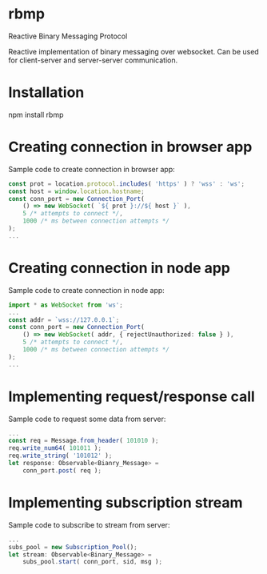 # rbmp
Reactive Binary Messaging Protocol

Reactive implementation of binary messaging over websocket.
Can be used for client-server and server-server communication.

# Installation
npm install rbmp

# Creating connection in browser app
Sample code to create connection in browser app:

```ts
const prot = location.protocol.includes( 'https' ) ? 'wss' : 'ws';
const host = window.location.hostname;
const conn_port = new Connection_Port(
	() => new WebSocket( `${ prot }://${ host }` ),
	5 /* attempts to connect */,
	1000 /* ms between connection attempts */
);
...
```

# Creating connection in node app
Sample code to create connection in node app:

```ts
import * as WebSocket from 'ws';
...
const addr = `wss://127.0.0.1`;
const conn_port = new Connection_Port(
	() => new WebSocket( addr, { rejectUnauthorized: false } ),
	5 /* attempts to connect */,
	1000 /* ms between connection attempts */
);
...
```

# Implementing request/response call
Sample code to request some data from server:

```ts
...
const req = Message.from_header( 101010 );
req.write_num64( 101011 );
req.write_string( '101012' );
let response: Observable<Bianry_Message> =
	conn_port.post( req );
```

# Implementing subscription stream
Sample code to subscribe to stream from server:

```ts
...
subs_pool = new Subscription_Pool();
let stream: Observable<Binary_Message> =
	subs_pool.start( conn_port, sid, msg );
```
